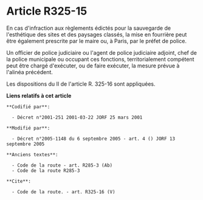 # Article R325-15

En cas d'infraction aux règlements édictés pour la sauvegarde de l'esthétique des sites et des paysages classés, la mise en
fourrière peut être également prescrite par le maire ou, à Paris, par le préfet de police. 

Un officier de police judiciaire ou l'agent de police judiciaire adjoint, chef de la police municipale ou occupant ces
fonctions, territorialement compétent peut être chargé d'exécuter, ou de faire exécuter, la mesure prévue à l'alinéa
précédent. 

Les dispositions du II de l'article R. 325-16 sont appliquées.

**Liens relatifs à cet article**

	**Codifié par**:

	  - Décret n°2001-251 2001-03-22 JORF 25 mars 2001

	**Modifié par**:

	  - Décret n°2005-1148 du 6 septembre 2005 - art. 4 () JORF 13 septembre 2005

	**Anciens textes**:

	  - Code de la route - art. R285-3 (Ab)
	  - Code de la route R285-3

	**Cite**:

	  - Code de la route. - art. R325-16 (V)
